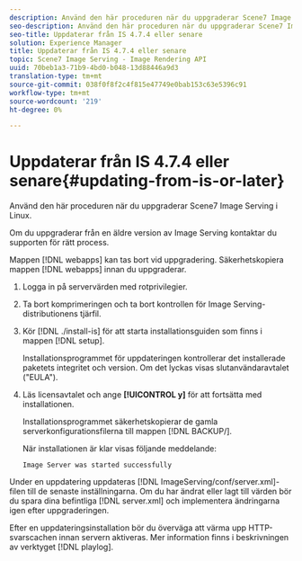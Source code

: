 ```yaml
---
description: Använd den här proceduren när du uppgraderar Scene7 Image Serving i Linux.
seo-description: Använd den här proceduren när du uppgraderar Scene7 Image Serving i Linux.
seo-title: Uppdaterar från IS 4.7.4 eller senare
solution: Experience Manager
title: Uppdaterar från IS 4.7.4 eller senare
topic: Scene7 Image Serving - Image Rendering API
uuid: 70beb1a3-71b9-4bd0-b048-13d88446a9d3
translation-type: tm+mt
source-git-commit: 038f0f8f2c4f815e47749e0bab153c63e5396c91
workflow-type: tm+mt
source-wordcount: '219'
ht-degree: 0%

---
```



# Uppdaterar från IS 4.7.4 eller senare{#updating-from-is-or-later}

Använd den här proceduren när du uppgraderar Scene7 Image Serving i Linux.

Om du uppgraderar från en äldre version av Image Serving kontaktar du supporten för rätt process.

Mappen [!DNL webapps] kan tas bort vid uppgradering. Säkerhetskopiera mappen [!DNL webapps] innan du uppgraderar.

1. Logga in på servervärden med rotprivilegier.
1. Ta bort komprimeringen och ta bort kontrollen för Image Serving-distributionens tjärfil.
1. Kör [!DNL ./install-is] för att starta installationsguiden som finns i mappen [!DNL setup].

   Installationsprogrammet för uppdateringen kontrollerar det installerade paketets integritet och version. Om det lyckas visas slutanvändaravtalet (&quot;EULA&quot;).
1. Läs licensavtalet och ange **[!UICONTROL y]** för att fortsätta med installationen.

   Installationsprogrammet säkerhetskopierar de gamla serverkonfigurationsfilerna till mappen [!DNL BACKUP/].

   När installationen är klar visas följande meddelande:

   `Image Server was started successfully`

Under en uppdatering uppdateras [!DNL ImageServing/conf/server.xml]-filen till de senaste inställningarna. Om du har ändrat eller lagt till värden bör du spara dina befintliga [!DNL server.xml] och implementera ändringarna igen efter uppgraderingen.

Efter en uppdateringsinstallation bör du överväga att värma upp HTTP-svarscachen innan servern aktiveras. Mer information finns i beskrivningen av verktyget [!DNL playlog].
